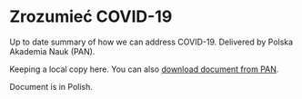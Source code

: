 # Zrozumieć COVID-19

Up to date summary of how we can address COVID-19.
Delivered by Polska Akademia Nauk (PAN).

Keeping a local copy here.
You can also [download document from PAN](https://informacje.pan.pl/images/2020/opracowanie-covid19-14-09-2020/ZrozumiecCovid19_opracowanie_PAN.pdf).

Document is in Polish.
